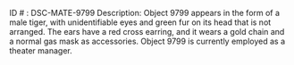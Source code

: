 ID # : DSC-MATE-9799
Description: Object 9799 appears in the form of a male tiger, with unidentifiable eyes and green fur on its head that is not arranged. The ears have a red cross earring, and it wears a gold chain and a normal gas mask as accessories. Object 9799 is currently employed as a theater manager.